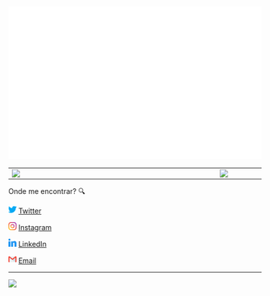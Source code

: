 ![informações](https://github.com/jorginhodev/jorginhodev/blob/main/images/info.svg)  


<center>
  <table>
    <tr>
        <td><img width="400px" align="left" src="https://github-readme-stats.vercel.app/api/top-langs/?username=jorginhodev&hide=html&layout=compact&theme=buefy" /></td>
        <td><img width="495px" align="left" src="https://github-readme-stats.vercel.app/api?username=jorginhodev&theme=buefy"/></td>
    </tr>
  </table>
</center>


Onde me encontrar? :mag:  

<a href="https://twitter.com/jorginhodev"><img src="https://github.com/jorginhodev/jorginhodev/blob/main/images/twitter.svg" width="16"></img></a> [Twitter](https://twitter.com/jorginhodev)   

<a href="https://www.instagram.com/jorginhodev"><img src="https://github.com/jorginhodev/jorginhodev/blob/main/images/instagram.svg" width="16"></img></a> [Instagram](https://www.instagram.com/jorginhodev)  

<a href="https://www.linkedin.com/in/jorgeramos84"><img src="https://github.com/jorginhodev/jorginhodev/blob/main/images/linkedin.svg" width="16"></img></a> [LinkedIn](https://www.linkedin.com/in/jorgeramos84)  

<a href="mailto:jorginhodeveloper@gmail.com"><img src="https://github.com/jorginhodev/jorginhodev/blob/main/images/mail.svg" width="16"></img></a> [Email](mailto:jorginhodeveloper@gmail.com)  

---  

![](https://komarev.com/ghpvc/?username=jorginhodev&color=blue&style=flat)